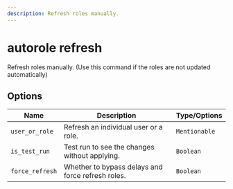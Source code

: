 ```yaml
---
description: Refresh roles manually.
---
```


# autorole refresh

Refresh roles manually. (Use this command if the roles are not updated automatically)

## Options

| Name | Description | Type/Options |
|------|-------------|--------------|
| `user_or_role` | Refresh an individual user or a role. | `Mentionable` |
| `is_test_run` | Test run to see the changes without applying. | `Boolean` |
| `force_refresh` | Whether to bypass delays and force refresh roles. | `Boolean` |


